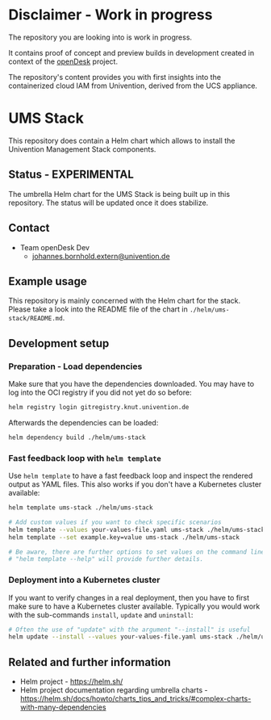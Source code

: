 # Disclaimer - Work in progress

The repository you are looking into is work in progress.

It contains proof of concept and preview builds in development created in
context of the
[openDesk](https://gitlab.opencode.de/bmi/souveraener_arbeitsplatz/info)
project.

The repository's content provides you with first insights into the containerized
cloud IAM from Univention, derived from the UCS appliance.


# UMS Stack

This repository does contain a Helm chart which allows to install the Univention
Management Stack components.


## Status - EXPERIMENTAL

The umbrella Helm chart for the UMS Stack is being built up in this repository.
The status will be updated once it does stabilize.


## Contact

- Team openDesk Dev
  - <johannes.bornhold.extern@univention.de>


## Example usage

This repository is mainly concerned with the Helm chart for the stack. Please
take a look into the README file of the chart in `./helm/ums-stack/README.md`.


## Development setup


### Preparation - Load dependencies

Make sure that you have the dependencies downloaded. You may have to log into
the OCI registry if you did not yet do so before:

```sh
helm registry login gitregistry.knut.univention.de
```

Afterwards the dependencies can be loaded:

```sh
helm dependency build ./helm/ums-stack
```

### Fast feedback loop with `helm template`

Use `helm template` to have a fast feedback loop and inspect the rendered output
as YAML files. This also works if you don't have a Kubernetes cluster available:

```sh
helm template ums-stack ./helm/ums-stack

# Add custom values if you want to check specific scenarios
helm template --values your-values-file.yaml ums-stack ./helm/ums-stack
helm template --set example.key=value ums-stack ./helm/ums-stack

# Be aware, there are further options to set values on the command line,
# "helm template --help" will provide further details.
```


### Deployment into a Kubernetes cluster

If you want to verify changes in a real deployment, then you have to first make
sure to have a Kubernetes cluster available. Typically you would work with the
sub-commands `install`, `update` and `uninstall`:

```sh
# Often the use of "update" with the argument "--install" is useful
helm update --install --values your-values-file.yaml ums-stack ./helm/ums-stack
```


## Related and further information

- Helm project - <https://helm.sh/>
- Helm project documentation regarding umbrella charts -
  <https://helm.sh/docs/howto/charts_tips_and_tricks/#complex-charts-with-many-dependencies>
